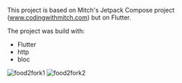 This project is based on Mitch's Jetpack Compose project (www.codingwithmitch.com) but on Flutter.

The project was build with:
- Flutter
- http
- bloc

![food2fork1](https://user-images.githubusercontent.com/69762054/122220350-a12db980-ce86-11eb-9069-0acd453b6344.gif)
![food2fork2](https://user-images.githubusercontent.com/69762054/122220368-a428aa00-ce86-11eb-89bc-0e7b213336f7.gif)
